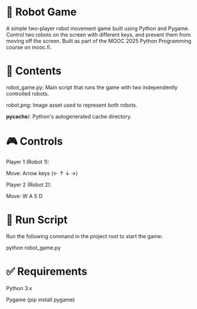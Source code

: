 # 🤖 Robot Game

A simple two-player robot movement game built using Python and Pygame. Control two robots on the screen with different keys, and prevent them from moving off the screen.
Built as part of the MOOC 2025 Python Programming course on mooc.fi.


# 📁 Contents

robot_game.py: Main script that runs the game with two independently controlled robots.

robot.png: Image asset used to represent both robots.

__pycache__/: Python's autogenerated cache directory.



# 🎮 Controls

Player 1 (Robot 1):

Move: Arrow keys (← ↑ ↓ →)

Player 2 (Robot 2):

Move: W A S D


# 🧪 Run Script

Run the following command in the project root to start the game:

python robot_game.py


# ✅ Requirements
Python 3.x

Pygame (pip install pygame)
